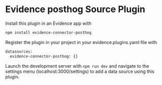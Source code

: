 # Evidence posthog Source Plugin

Install this plugin in an Evidence app with
```bash
npm install evidence-connector-posthog
```

Register the plugin in your project in your evidence.plugins.yaml file with
```bash
datasources:
  evidence-connector-posthog: {}
```

Launch the development server with `npm run dev` and navigate to the settings menu (localhost:3000/settings) to add a data source using this plugin.

